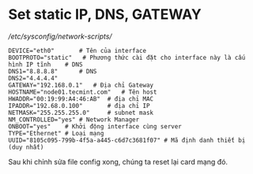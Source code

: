 ﻿# Set static IP, DNS, GATEWAY

_/etc/sysconfig/network-scripts/_

```
DEVICE="eth0"		# Tên của interface
BOOTPROTO="static"	 # Phương thức cài đặt cho interface này là cấu hình IP tĩnh	# DNS
DNS1="8.8.8.8"		# DNS
DNS2="4.4.4.4"
GATEWAY="192.168.0.1"	# Địa chỉ Gateway
HOSTNAME="node01.tecmint.com"	# Tên host
HWADDR="00:19:99:A4:46:AB"	# địa chỉ MAC
IPADDR="192.68.0.100" 		# địa chỉ IP
NETMASK="255.255.255.0"		# subnet mask
NM_CONTROLLED="yes"	# Network Manager
ONBOOT="yes"	# Khởi động interface cùng server
TYPE="Ethernet"	# Loại mạng
UUID="8105c095-799b-4f5a-a445-c6d7c3681f07" # Mã định danh thiết bị (duy nhất)
```  

Sau khi chỉnh sửa file config xong, chúng ta reset lại card mạng đó.  
